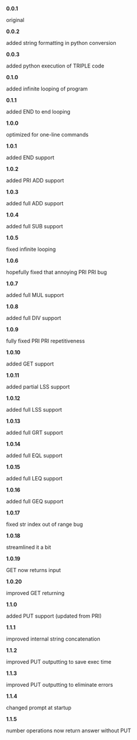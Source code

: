 **0.0.1**

original

**0.0.2**

added string formatting in python conversion

**0.0.3**

added python execution of TRIPLE code

**0.1.0**

added infinite looping of program

**0.1.1**

added END to end looping

**1.0.0**

optimized for one-line commands

**1.0.1**

added END support

**1.0.2**

added PRI ADD support

**1.0.3**

added full ADD support

**1.0.4**

added full SUB support

**1.0.5**

fixed infinite looping

**1.0.6**

hopefully fixed that annoying PRI PRI bug

**1.0.7**

added full MUL support

**1.0.8**

added full DIV support

**1.0.9**

fully fixed PRI PRI repetitiveness

**1.0.10**

added GET support

**1.0.11**

added partial LSS support

**1.0.12**

added full LSS support

**1.0.13**

added full GRT support

**1.0.14**

added full EQL support

**1.0.15**

added full LEQ support

**1.0.16**

added full GEQ support

**1.0.17**

fixed str index out of range bug

**1.0.18**

streamlined it a bit

**1.0.19**

GET now returns input

**1.0.20**

improved GET returning

**1.1.0**

added PUT support (updated from PRI)

**1.1.1**

improved internal string concatenation

**1.1.2**

improved PUT outputting to save exec time

**1.1.3**

improved PUT outputting to eliminate errors

**1.1.4**

changed prompt at startup

**1.1.5**

number operations now return answer without PUT
